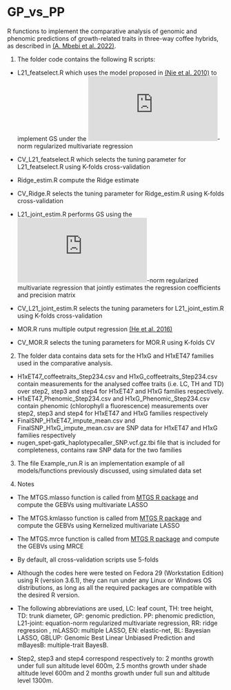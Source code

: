 # GP_vs_PP

R functions to implement the comparative analysis of genomic and phenomic predictions of growth-related traits in three-way coffee hybrids, as described in [(A. Mbebi et al. 2022)]().

1. The folder code contains the following R scripts:

  * L21_featselect.R which uses the model proposed in [(Nie et al. 2010)](http://papers.nips.cc/paper/3988-efficient-and-robust-feature-selection-via-joint-l21-norms-minimization) to implement GS under the ![equation](https://latex.codecogs.com/gif.latex?%5Ctext%7BL%7D_%7B21%7D)-norm regularized multivariate regression 

  * CV_L21_featselect.R which selects the tuning parameter for L21_featselect.R using K-folds cross-validation

  * Ridge_estim.R compute the Ridge estimate

  * CV_Ridge.R selects the tuning parameter for Ridge_estim.R using K-folds cross-validation

  * L21_joint_estim.R performs GS using the ![equation](https://latex.codecogs.com/gif.latex?%5Ctext%7BL%7D_%7B21%7D)-norm regularized multivariate regression that jointly estimates the regression coefficients and precision matrix
 
  * CV_L21_joint_estim.R selects the tuning parameters for L21_joint_estim.R using K-folds cross-validation

  * MOR.R runs multiple output regression [(He et al. 2016)](https://academic.oup.com/bioinformatics/article/32/12/i37/2288681)

  * CV_MOR.R selects the tuning parameters for MOR.R using K-folds CV

2. The folder data contains data sets for the H1xG and H1xET47 families used in the comparative analysis. 

  * H1xET47_coffeetraits_Step234.csv and H1xG_coffeetraits_Step234.csv contain measurements for the analysed coffee traits (i.e. LC, TH and TD) over step2, step3 and step4 for H1xET47 and H1xG families respectively.
  * H1xET47_Phenomic_Step234.csv and H1xG_Phenomic_Step234.csv contain phenomic (chlorophyll a fluorescence) measurements over step2, step3 and step4 for H1xET47 and H1xG families respectively
  * FinalSNP_H1xET47_impute_mean.csv and FinalSNP_H1xG_impute_mean.csv are SNP data for H1xET47 and H1xG families respectively
  * nugen_spet-gatk_haplotypecaller_SNP.vcf.gz.tbi file that is included for completeness, contains raw SNP data for the two families

3. The file Example_run.R is an implementation example of all models/functions previously discussed, using simulated data set

5. Notes
  * The MTGS.mlasso function is called from [MTGS R package](https://CRAN.R-project.org/package=MTGS) and compute the GEBVs using multivariate LASSO 

  * The MTGS.kmlasso function is called from [MTGS R package](https://CRAN.R-project.org/package=MTGS) and compute the GEBVs using Kernelized multivariate LASSO

  * The MTGS.mrce function is called from [MTGS R package](https://CRAN.R-project.org/package=MTGS) and compute the GEBVs using MRCE

  * By default, all cross-validation scripts use 5-folds

  * Although the codes here were tested on Fedora 29 (Workstation Edition) using R (version 3.6.1), they can run under any Linux or Windows OS distributions, as long as all the required packages are compatible with the desired R version.

  * The following abbreviations are used, LC: leaf count, TH: tree height, TD: trunk diameter, GP: genomic prediction. PP: phenomic prediction, L21-joint:  equation-norm regularized multivariate regression, RR: ridge regression , mLASSO: multiple LASSO, EN: elastic-net, BL: Bayesian LASSO, GBLUP: Genomic Best Linear Unbiased Prediction and mBayesB: multiple-trait BayesB.
  * Step2, step3 and step4 correspond respectively to: 2 months growth under full sun altitude level 600m, 2.5 months growth under shade altitude level 600m and 2 months growth under full sun and altitude level 1300m.



